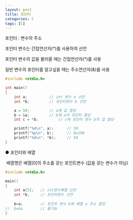 ```yaml
---
layout: post
title: 포인터
categories: C
tags: [C]
---
```


포인터 : 변수의 주소

포인터 변수는 간접연산자(\*)를 사용하여 선언

포인터 변수의 값을 불러올 때는 간접연산자(\*)를 사용

일반 변수의 포인터를 알고싶을 때는 주소연산자(&)를 사용

```C
#include <stdio.h>

int main()
{
    int a;			// int 변수 a 선언
    int *b;			// 포인터변수 b 선언

    a = 50;			// a에 값 할당
    b = &a;			// b에 a의 포인터 할당
    int c = *b;			// c에 포인터 변수 b의 값 할당

    printf("%d\n", a);		// 50
    printf("%p\n", b);		// 0x100
    printf("%d\n", *b);		// 50
}
```

● 포인터와 배열

 배열명은 배열\[0\]의 주소를 갖는 포인트변수 (값을 갖는 변수가 아님)

```C
#include <stdio.h>

main()
{
    int a[5];	// int변수배열 선언
    int *b;		// 포인터변수 선언
    
    b=a;		// 포인트 변수 b에 배열 a 주소 할당
//  b=&a		// 불가능
}
```